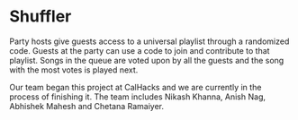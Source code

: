 # Shuffler
Party hosts give guests access to a universal playlist through a randomized code. Guests at the party 
can use a code to join and contribute to that playlist. Songs in the queue are voted upon by all the 
guests and the song with the most votes is played next. 

Our team began this project at CalHacks and we are currently in the process of finishing it. 
The team includes Nikash Khanna, Anish Nag, Abhishek Mahesh and Chetana Ramaiyer. 

